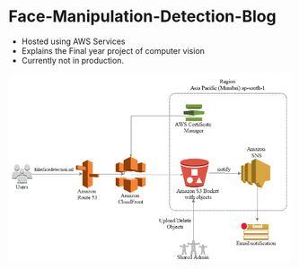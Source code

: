 # Face-Manipulation-Detection-Blog
- Hosted using AWS Services
- Explains the Final year project of computer vision
- Currently not in production.
<img src="GB Architecture.png">
